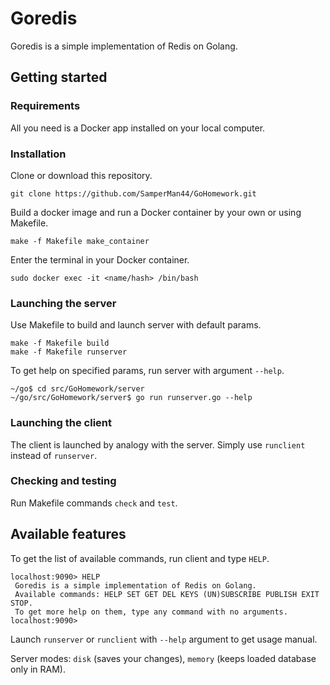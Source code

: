 # Goredis

Goredis is a simple implementation of Redis on Golang.

## Getting started

### Requirements

All you need is a Docker app installed on your local computer.

### Installation

Clone or download this repository.

```git clone https://github.com/SamperMan44/GoHomework.git```

Build a docker image and run a Docker container by your own or using Makefile.

```make -f Makefile make_container```

Enter the terminal in your Docker container.

```sudo docker exec -it <name/hash> /bin/bash```

### Launching the server

Use Makefile to build and launch server with default params.

```
make -f Makefile build
make -f Makefile runserver
```

To get help on specified params, run server with argument `--help`. 

```
~/go$ cd src/GoHomework/server
~/go/src/GoHomework/server$ go run runserver.go --help
```

### Launching the client

The client is launched by analogy with the server. Simply use `runclient` instead of `runserver`.

### Checking and testing

Run Makefile commands `check` and `test`.

## Available features

To get the list of available commands, run client and type `HELP`.

```
localhost:9090> HELP
 Goredis is a simple implementation of Redis on Golang.
 Available commands: HELP SET GET DEL KEYS (UN)SUBSCRIBE PUBLISH EXIT STOP.
 To get more help on them, type any command with no arguments.
localhost:9090> 
```

Launch `runserver` or `runclient` with `--help` argument to get usage manual.

Server modes: `disk` (saves your changes), `memory` (keeps loaded database only in RAM).